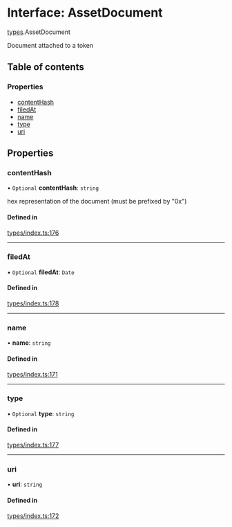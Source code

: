 # Interface: AssetDocument

[types](../wiki/types).AssetDocument

Document attached to a token

## Table of contents

### Properties

- [contentHash](../wiki/types.AssetDocument#contenthash)
- [filedAt](../wiki/types.AssetDocument#filedat)
- [name](../wiki/types.AssetDocument#name)
- [type](../wiki/types.AssetDocument#type)
- [uri](../wiki/types.AssetDocument#uri)

## Properties

### contentHash

• `Optional` **contentHash**: `string`

hex representation of the document (must be prefixed by "0x")

#### Defined in

[types/index.ts:176](https://github.com/PolymathNetwork/polymesh-sdk/blob/49113a20/src/types/index.ts#L176)

___

### filedAt

• `Optional` **filedAt**: `Date`

#### Defined in

[types/index.ts:178](https://github.com/PolymathNetwork/polymesh-sdk/blob/49113a20/src/types/index.ts#L178)

___

### name

• **name**: `string`

#### Defined in

[types/index.ts:171](https://github.com/PolymathNetwork/polymesh-sdk/blob/49113a20/src/types/index.ts#L171)

___

### type

• `Optional` **type**: `string`

#### Defined in

[types/index.ts:177](https://github.com/PolymathNetwork/polymesh-sdk/blob/49113a20/src/types/index.ts#L177)

___

### uri

• **uri**: `string`

#### Defined in

[types/index.ts:172](https://github.com/PolymathNetwork/polymesh-sdk/blob/49113a20/src/types/index.ts#L172)
